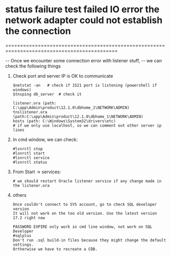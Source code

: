 # status failure test failed IO error the network adapter could not establish the connection
============================================================================================

-- Once we encounter some connection error with listener stuff,
-- we can check the following things

1. Check port and server IP is OK to communicate
   ```
   $netstat -an   # check if 1521 port is listening (powershell if windows)
   $tnsping db_server  # check it

   listener.ora (path: C:\app\Admin\product\12.1.0\dbhome_1\NETWORK\ADMIN)
   tnslistener.ora (path:C:\app\Admin\product\12.1.0\dbhome_1\NETWORK\ADMIN)
   hosts (path: C:\Windows\System32\drivers\etc)
   # if we only use localhost, so we can comment out other server ip lines
   ```
2. In cmd window, we can check:
   ```
   #lsnrctl stop
   #lsnrctl start
   #lsnrctl service
   #lsnrctl status
   ```
3. From Start -> services:
   ```
   # we should restart Oracle listener service if any change made in the listener.ora
   ```
4. others
   ```
   Once couldn't connect to SYS account, go to check SQL developer version
   It will not work on the too old version. Use the latest version 17.2 right now

   PASSWORD EXPIRE only work in cmd line window, not work on SQL Developer
   #sqlplus
   Don't run .sql build-in files because they might change the default settings.
   Ortherwise we have to recreate a CDB.
   ```